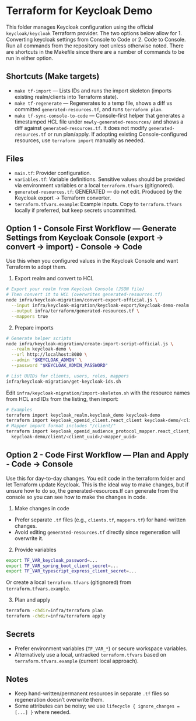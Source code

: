 # Terraform for Keycloak Demo
This folder manages Keycloak configuration using the official `keycloak/keycloak` Terraform provider.
The two options below allow for 1. Converting keycloak settings from Console to Code or 2. Code to Console. 
Run all commands from the repository root unless otherwise noted.
There are shortcuts in the Makefile since there are a number of commands to be run in either option.

## Shortcuts (Make targets)
- `make tf-import` — Lists IDs and runs the import skeleton (imports existing realm/clients into Terraform state).
- `make tf-regenerate` — Regenerates to a temp file, shows a diff vs committed `generated-resources.tf`, and runs `terraform plan`.
- `make tf-sync-console-to-code` — Console-first helper that generates a timestamped HCL file under `newly-generated-resources/` and shows a diff against `generated-resources.tf`. It does not modify `generated-resources.tf` or run plan/apply. 
  If adopting existing Console-configured resources, use `terraform import` manually as needed.

## Files
- `main.tf`: Provider configuration.
- `variables.tf`: Variable definitions. Sensitive values should be provided via environment variables or a local `terraform.tfvars` (gitignored).
- `generated-resources.tf`: GENERATED — do not edit. Produced by the Keycloak export → Terraform converter.
- `terraform.tfvars.example`: Example inputs. Copy to `terraform.tfvars` locally if preferred, but keep secrets uncommitted.

## Option 1 - Console First Workflow — Generate Settings from Keycloak Console (export → convert → import) - Console -> Code
Use this when you configured values in the Keycloak Console and want Terraform to adopt them.

1) Export realm and convert to HCL

```bash
# Export your realm from Keycloak Console (JSON file)
# Then convert it to HCL (overwrites generated-resources.tf)
node infra/keycloak-migration/convert-export-official.js \
  --input infra/keycloak-migration/keycloak-export/keycloak-demo-realm.json \
  --output infra/terraform/generated-resources.tf \
  --mappers true
```

2) Prepare imports

```bash
# Generate helper scripts
node infra/keycloak-migration/create-import-script-official.js \
  --realm keycloak-demo \
  --url http://localhost:8080 \
  --admin "$KEYCLOAK_ADMIN" \
  --password "$KEYCLOAK_ADMIN_PASSWORD"

# List UUIDs for clients, users, roles, mappers
infra/keycloak-migration/get-keycloak-ids.sh
```

Edit `infra/keycloak-migration/import-skeleton.sh` with the resource names from HCL and IDs from the listing, then import:

```bash
# Examples
terraform import keycloak_realm.keycloak_demo keycloak-demo
terraform import keycloak_openid_client.react_client keycloak-demo/<client_uuid>
# Mapper import format includes "/client/"
terraform import keycloak_openid_audience_protocol_mapper.react_client_aud_mapper_0 \
  keycloak-demo/client/<client_uuid>/<mapper_uuid>
```

## Option 2 - Code First Workflow — Plan and Apply - Code -> Console
Use this for day-to-day changes. You edit code in the terraform folder and let Terraform update Keycloak. 
This is the ideal way to make changes, but if unsure how to do so, the generated-resources.tf can generate from the console so you can see how to make the changes in code.

1) Make changes in code
- Prefer separate `.tf` files (e.g., `clients.tf`, `mappers.tf`) for hand-written changes.
- Avoid editing `generated-resources.tf` directly since regeneration will overwrite it.

2) Provide variables

```bash
export TF_VAR_keycloak_password=... 
export TF_VAR_spring_boot_client_secret=...
export TF_VAR_typescript_express_client_secret=...
```

Or create a local `terraform.tfvars` (gitignored) from `terraform.tfvars.example`.

3) Plan and apply

```bash
terraform -chdir=infra/terraform plan
terraform -chdir=infra/terraform apply
```

## Secrets
- Prefer environment variables (`TF_VAR_*`) or secure workspace variables. 
- Alternatively use a local, untracked `terraform.tfvars` based on `terraform.tfvars.example` (current local approach).

## Notes
- Keep hand-written/permanent resources in separate `.tf` files so regeneration doesn’t overwrite them.
- Some attributes can be noisy; we use `lifecycle { ignore_changes = [...] }` where needed.
